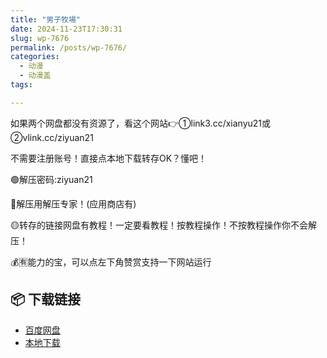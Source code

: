 ```yaml
---
title: "男子牧場"
date: 2024-11-23T17:30:31
slug: wp-7676
permalink: /posts/wp-7676/
categories:
  - 动漫
  - 动漫盖
tags:

---
```


如果两个网盘都没有资源了，看这个网站👉①link3.cc/xianyu21或②vlink.cc/ziyuan21

不需要注册账号！直接点本地下载转存OK？懂吧！

🟢解压密码:ziyuan21

🔵解压用解压专家！(应用商店有)

🟡转存的链接网盘有教程！一定要看教程！按教程操作！不按教程操作你不会解压！

💰🈶能力的宝，可以点左下角赞赏支持一下网站运行

## 📦 下载链接
- [百度网盘](https://blziyuan21.com/pay-download/7676?key=7ba4bdf8fa&down_id=0)
- [本地下载](https://blziyuan21.com/pay-download/7676?key=7ba4bdf8fa&down_id=1)

